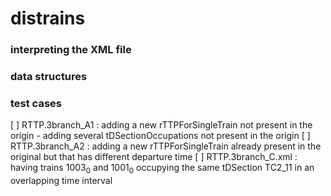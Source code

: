 # distrains


### interpreting the XML file

### data structures

### test cases

[ ] RTTP.3branch_A1 : adding a new rTTPForSingleTrain not present in the origin -  adding several tDSectionOccupations  not present in the origin
[ ] RTTP.3branch_A2 : adding a new rTTPForSingleTrain  already present in the original but that has different departure time
[ ] RTTP.3branch_C.xml : having trains $1003_0$ and $1001_0$ occupying the same tDSection  TC2_11 in an overlapping time interval